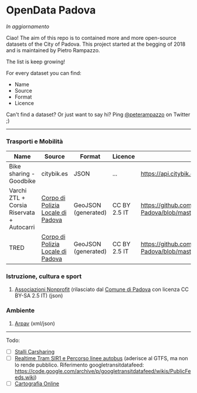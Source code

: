# OpenData Padova
_In aggiornamento_

Ciao!
The aim of this repo is to contained more and more open-source datasets of the City of Padova.
This project started at the begging of 2018 and is maintained by Pietro Rampazzo.

The list is keep growing!

For every dataset you can find:
* Name
* Source
* Format
* Licence

Can't find a dataset? Or just want to say hi? Ping [@peterampazzo](https://twitter.com/peterampazzo) on Twitter ;)

---
### Trasporti e Mobilità

| Name  | Source | Format | Licence | Link |
| ----- | ------ | ------ | ------- | ---- |
| Bike sharing - Goodbike | citybik.es | JSON | ... | https://api.citybik.es/v2/networks/goodbike |
| Varchi ZTL + Corsia Riservata + Autocarri | [Corpo di Polizia Locale di Padova](http://www.polizialocalepadova.it/index.php/varchi-ztl) | GeoJSON (generated) | CC BY 2.5 IT | https://github.com/peterampazzo/OpenData-Padova/blob/master/geojson/varchi.geojson |
| TRED | [Corpo di Polizia Locale di Padova](http://www.polizialocalepadova.it/index.php/varchi-ztl) | GeoJSON (generated) | CC BY 2.5 IT | https://github.com/peterampazzo/OpenData-Padova/blob/master/geojson/t-red.geojson |

### Istruzione, cultura e sport
1. [Associazioni Nonprofit](https://github.com/peterampazzo/OpenData-Padova/blob/master/json/associazioni.json) (rilasciato dal [Comune di Padova](http://www.padovanet.it/noprofit) con licenza CC BY-SA 2.5 IT) (json)

### Ambiente
1. [Arpav](http://www.arpa.veneto.it/dati-ambientali/open-data/dati-arpav-in-formato-xml) (xml/json)
---
Todo:
- [ ] [Stalli Carsharing](http://www.carsharingpadova.it/mappa-stalli)
- [ ] [Realtime Tram SIR1 e Percorso linee autobus](http://www.fsbusitaliaveneto.it/index.php/offerta/dove-sono-i-mezzi) (aderisce al GTFS, ma non lo rende pubblico. Riferimento googletransitdatafeed: https://code.google.com/archive/p/googletransitdatafeed/wikis/PublicFeeds.wiki)
- [ ]  [Cartografia Online](http://cartografia.comune.padova.it/viewer/)
